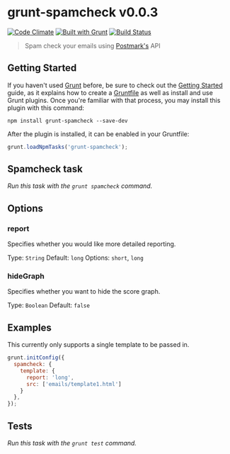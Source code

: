 # grunt-spamcheck v0.0.3

[![Code Climate](https://codeclimate.com/github/derekrushforth/grunt-spamcheck/badges/gpa.svg)](https://codeclimate.com/github/derekrushforth/grunt-spamcheck)
[![Built with Grunt](https://cdn.gruntjs.com/builtwith.png)](http://gruntjs.com/)
[![Build Status](https://travis-ci.org/derekrushforth/grunt-spamcheck.svg)](https://travis-ci.org/derekrushforth/grunt-spamcheck)

> Spam check your emails using [Postmark's](http://spamcheck.postmarkapp.com) API

## Getting Started

If you haven't used [Grunt](http://gruntjs.com/) before, be sure to check out the [Getting Started](http://gruntjs.com/getting-started) guide, as it explains how to create a [Gruntfile](http://gruntjs.com/sample-gruntfile) as well as install and use Grunt plugins. Once you're familiar with that process, you may install this plugin with this command:

```shell
npm install grunt-spamcheck --save-dev
```

After the plugin is installed, it can be enabled in your Gruntfile:

```js
grunt.loadNpmTasks('grunt-spamcheck');
```

## Spamcheck task
_Run this task with the `grunt spamcheck` command._


## Options

### report
Specifies whether you would like more detailed reporting.

Type: `String`
Default: `long`
Options: `short`, `long`

### hideGraph
Specifies whether you want to hide the score graph.

Type: `Boolean`
Default: `false`


## Examples
This currently only supports a single template to be passed in.

```javascript
grunt.initConfig({
  spamcheck: {
    template: {
      report: 'long',
      src: ['emails/template1.html']
    }
  },
});
```

## Tests
_Run this task with the `grunt test` command._